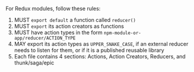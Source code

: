 For Redux modules, follow these rules:

1.  MUST `export default` a function called `reducer()`
2.  MUST `export` its action creators as functions
3.  MUST have action types in the form `npm-module-or-app/reducer/ACTION_TYPE`
4.  MAY export its action types as `UPPER_SNAKE_CASE`, if an external reducer needs to listen for them, or if it is a published reusable library
5.  Each file contains 4 sections: Actions, Action Creators, Reducers, and thunk/saga/epic
